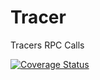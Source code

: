 # Tracer
Tracers RPC Calls

[![Coverage Status](https://coveralls.io/repos/github/brotherlogic/tracer/badge.svg)](https://coveralls.io/github/brotherlogic/tracer)